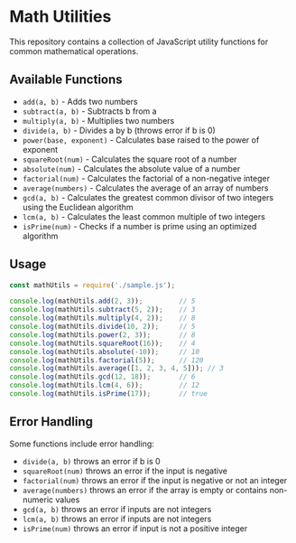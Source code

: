 # Math Utilities

This repository contains a collection of JavaScript utility functions for common mathematical operations.

## Available Functions

- `add(a, b)` - Adds two numbers
- `subtract(a, b)` - Subtracts b from a
- `multiply(a, b)` - Multiplies two numbers
- `divide(a, b)` - Divides a by b (throws error if b is 0)
- `power(base, exponent)` - Calculates base raised to the power of exponent
- `squareRoot(num)` - Calculates the square root of a number
- `absolute(num)` - Calculates the absolute value of a number
- `factorial(num)` - Calculates the factorial of a non-negative integer
- `average(numbers)` - Calculates the average of an array of numbers
- `gcd(a, b)` - Calculates the greatest common divisor of two integers using the Euclidean algorithm
- `lcm(a, b)` - Calculates the least common multiple of two integers
- `isPrime(num)` - Checks if a number is prime using an optimized algorithm

## Usage

```javascript
const mathUtils = require('./sample.js');

console.log(mathUtils.add(2, 3));         // 5
console.log(mathUtils.subtract(5, 2));    // 3
console.log(mathUtils.multiply(4, 2));    // 8
console.log(mathUtils.divide(10, 2));     // 5
console.log(mathUtils.power(2, 3));       // 8
console.log(mathUtils.squareRoot(16));    // 4
console.log(mathUtils.absolute(-10));     // 10
console.log(mathUtils.factorial(5));      // 120
console.log(mathUtils.average([1, 2, 3, 4, 5])); // 3
console.log(mathUtils.gcd(12, 18));       // 6
console.log(mathUtils.lcm(4, 6));         // 12
console.log(mathUtils.isPrime(17));       // true
```

## Error Handling

Some functions include error handling:

- `divide(a, b)` throws an error if b is 0
- `squareRoot(num)` throws an error if the input is negative
- `factorial(num)` throws an error if the input is negative or not an integer
- `average(numbers)` throws an error if the array is empty or contains non-numeric values
- `gcd(a, b)` throws an error if inputs are not integers
- `lcm(a, b)` throws an error if inputs are not integers
- `isPrime(num)` throws an error if input is not a positive integer

<!-- Additional comment to trigger a fresh check run for failing check suites -->

